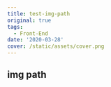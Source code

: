 ```yaml
---
title: test-img-path
original: true
tags:
  - Front-End
date: '2020-03-28'
cover: /static/assets/cover.png
---
```

## img path